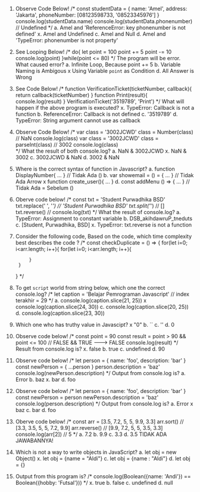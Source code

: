 1. Observe Code Below!
/*
        const studentData = {
            name: 'Amel',
            address: 'Jakarta',
            phoneNumber: [08123598733, '08523345976']
        }
        console.log(studentData.name)
        console.log(studentData.phonenumber) // Undefined
*/
a. Amel and 'ReferenceError: key phonenumber is not defined'
x. Amel and Undefined
c. Amel and Null
d. Amel and 'TypeError: phonenumber is not property'










2. See Looping Below!
/*
    do{
        let point = 100
        point += 5
        point -= 10
        console.log(point)
    }while(point <= 80)
*/
The program will be error. What caused error?
a. Infinite Loop, Because point += 5
b. Variable Naming is Ambigous
x Using Variable `point` as Condition
d. All Answer is Wrong










3. See Code Below!
/*
    function VerificationTicket(ticketNumber, callback){
        return callback(ticketNumber)
    }
    function Print(result){
        console.log(result)
    }
    VerificationTicket('3519789', 'Print')
*/
What will happen if the above program is executed?
x. TypeError: Callback is not a function
b. ReferenceError: Callback is not defined
c. '3519789'
d. TypeError: String argument cannot use as callback










4. Observe Code Below!
/*
    var class = '3002JCWD'
    class = Number(class) // NaN
    console.log(class)
    var class = '3002JCWD'
    class = parseInt(class) // 3002
    console.log(class)  
*/
What the result of both console.log?
a. NaN & 3002JCWD
x. NaN & 3002
c. 3002JCWD & NaN
d. 3002 & NaN











5. Where is the correct syntax of function in Javascript?
a. function DisplayNumber{ ... } // Tidak Ada ()
b. var showemail = () = { ... } // Tidak Ada Arrow
x function create_user(){ ... }
d. const addMenu () => { ... } // Tidak Ada = Sebelum ()










6. Oberve code below!
/*
    const txt = 'Student Purwadhika BSD'
    txt.replace(' ', '_') // 'Student Purwadhika BSD' 
    txt.split('_') // [] 
    txt.reverse() // 
    console.log(txt)
*/
What the result of console.log?
a. TypeError: Assignment to constant variable
b. DSB_akihdawruP_tneduts
c. [Student, Purwadhika, BSD]
x. TypeError: txt.reverse is not a function










7. Consider the following code, Based on the code, which time complexity best describes the code ?
/*
    const checkDuplicate = () => {
        for(let i=0; i<arr.length; i++){
            for(let i=0; i<arr.length; i++){
            
            }
        }
    }
*/










8. To get `script` world from string below, which one the correct console.log?
/*
    let caption = 'Belajar Pemrograman Javascript' // index terakhir = 29
*/
a. console.log(caption.slice(21, 25))
x console.log(caption.slice(24, 30))
c. console.log(caption.slice(20, 25))
d. console.log(caption.slice(23, 30))










9. Which one who has truthy value in Javascipt?
x "0"
b. ``
c. ''
d. 0









10. Observe code below!
/*
    const point = 90
    const result = point > 90 && point <= 100 // FALSE && TRUE ---> FALSE
    console.log(result)
*/
Result from console.log is?
x. false
b. true
c. undefined
d. 90









11. Observe code below!
/*
    let person = {
        name: 'foo', 
        description: 'bar'
    }
    const newPerson = { ...person }
    person.description = 'baz'
    console.log(newPerson.description)
*/
Output from console.log is?
a. Error
b. baz
x. bar
d. foo








12. Observe code below!
/*
    let person = {
        name: 'foo', 
        description: 'bar'
    }
    const newPerson = person
    newPerson.description = 'baz'
    console.log(person.description)
*/
Output from console.log is?
a. Error
x baz
c. bar
d. foo








13. Oberve code below!
/*
    const arr = [3.5, 7.2, 5, 5, 9.9, 3.3]
    arr.sort() // [3.3, 3.5, 5, 5, 7.2, 9.9]
    arr.reverse() // [9.9, 7.2, 5, 5, 3.5, 3.3]
    console.log(arr[2]) // 5
*/
a. 7.2
b. 9.9
c. 3.3
d. 3.5 
TIDAK ADA JAWABANNYA!










14. Which is not a way to write objects in JavaScript?
a. let obj = new Object()
x. let obj = {name = "Aldi"}
c. let obj = {name : "Aldi"}
d. let obj = {}










15. Output from this program is?
/*
    console.log(Boolean({name: 'Andi'}) == Boolean({hobby: 'Futsal'}))
*/
x. true
b. false
c. undefined
d. null